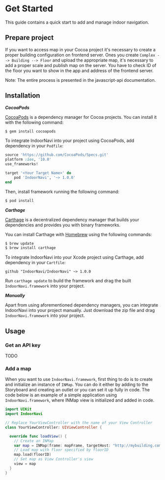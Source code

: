 # __Get Started__

This guide contains a quick start to add and manage indoor navigation.

## __Prepare project__

If you want to access map in your Cocoa project it's necessary to create a proper building configuration on frontend server.
Ones you create `Complex --> Building --> Floor` and upload the appropriate map, it's necessary to add a proper scale and publish map on the server.
You have to check ID of the floor you want to show in the app and address of the frontend server.

<div class="note">      
   Note: The entire process is presented in the javascript-api documentation.
</div>

## __Installation__

___CocoaPods___

[CocoaPods](https://cocoapods.org) is a dependency manager for Cocoa projects. You can install it with the following command:
```bash
$ gem install cocoapods
```
To integrate IndoorNavi into your project using CocoaPods, add dependency in your `Podfile`:
```ruby
source 'https://github.com/CocoaPods/Specs.git'
platform :ios, '10.0'
use_frameworks!

target '<Your Target Name>' do
    pod 'IndoorNavi', '~> 1.0.0'
end
```
Then, install framework running the following command:
```bash
$ pod install
```

___Carthage___

[Carthage](https://github.com/Carthage/Carthage) is a decentralized dependency manager that builds your dependencies and provides you with binary frameworks.

You can install Carthage with [Homebrew](https://brew.sh/) using the following commands:

```bash
$ brew update
$ brew install carthage
```

To integrate IndoorNavi into your Xcode project using Carthage, add dependency in your `Cartfile`:

```
github "IndoorNavi/IndoorNavi" ~> 1.0.0
```

Run `carthage update` to build the framework and drag the built `IndoorNavi.framework` into your project.

___Manually___

Apart from using aforementioned dependency managers, you can integrate IndoorNavi into your project manually. Just download the zip file and drag `IndoorNavi.framework` into your project.

## __Usage__

### __Get an API key__

TODO

### __Add a map__

When you want to use `IndoorNavi.framework`, first thing to do is to create and initialize an instance of `INMap`. You can do it either by adding to the Storyboard and creating an outlet or you can set it up fully in code. The code below is an example of a simple application using `IndoorNavi.framework`, where INMap view is initialized and added in code.

```swift
import UIKit
import IndoorNavi

// Replace YourViewController with the name of your View Controller
class YourViewController: UIViewController {

  override func loadView() {
    // Create an INMap
    var map = INMap(frame: mapFrame, targetHost: "http://mybuilding.com", apiKey: "apiKey")
    // Load map with floor specified by floorID
    map.load(floorID)
    // Set map as View Controller's view
    view = map
  }
}
```

